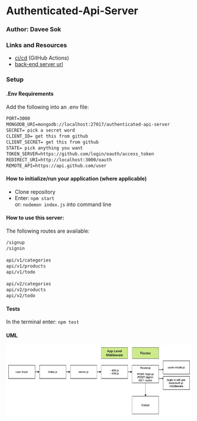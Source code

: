 # Authenticated-Api-Server

### Author: Davee Sok

### Links and Resources

- [ci/cd](https://github.com/davee-401-advanced-javascript/authenticated-api-server/actions) (GitHub Actions)
- [back-end server url](https://davee-auth-api-server.herokuapp.com/)
<!--
- [front-end application](http://xyz.com) (when applicable) -->

### Setup

#### .Env Requirements

Add the following into an .env file:

```
PORT=3000
MONGODB_URI=mongodb://localhost:27017/authenticated-api-server
SECRET= pick a secret word
CLIENT_ID= get this from github
CLIENT_SECRET= get this from github
STATE= pick anything you want
TOKEN_SERVER=https://github.com/login/oauth/access_token
REDIRECT_URI=http://localhost:3000/oauth
REMOTE_API=https://api.github.com/user
```

#### How to initialize/run your application (where applicable)

- Clone repository
- Enter: `npm start`  
  or: `nodemon index.js` into command line

#### How to use this server:

The following routes are available:

```
/signup
/signin

api/v1/categories
api/v1/products
api/v1/todo

api/v2/categories
api/v2/products
api/v2/todo
```

#### Tests

<!-- - How do you run tests?
- Any tests of note?
- Describe any tests that you did not complete, skipped, etc -->

In the terminal enter: `npm test`

#### UML

<!-- Link to an image of the UML for your application and response to events -->

![UML](Lab-11-UML.jpg)

<!-- Dev Notes

To see Heroku logs:

heroku logs --tail --app davee-auth-api-server

-->
